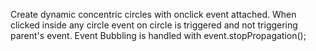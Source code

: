 Create dynamic concentric circles with onclick event attached. 
When clicked inside any circle event on circle is triggered and not triggering parent's event.
Event Bubbling is handled with event.stopPropagation();